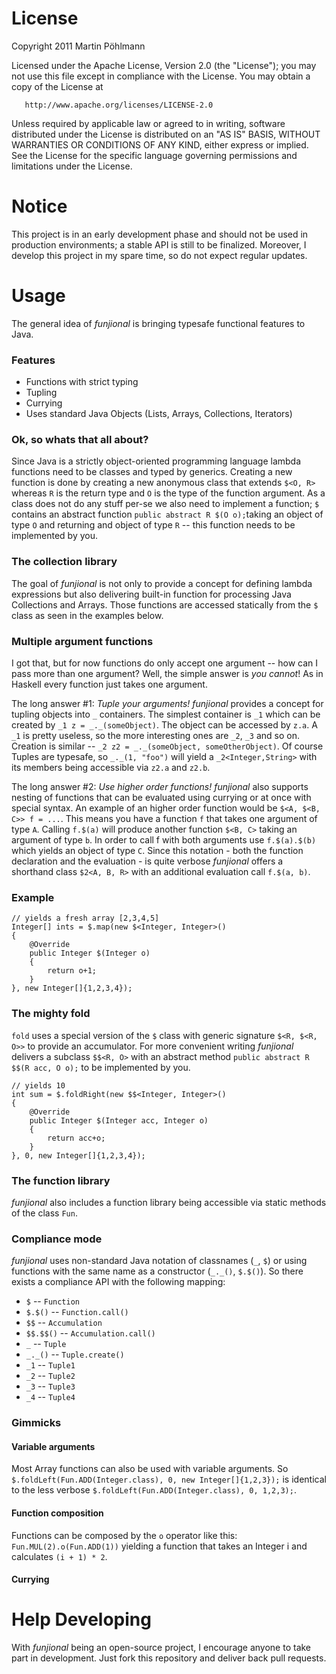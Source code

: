 License
=======

   Copyright 2011 Martin Pöhlmann

   Licensed under the Apache License, Version 2.0 (the "License");
   you may not use this file except in compliance with the License.
   You may obtain a copy of the License at

       http://www.apache.org/licenses/LICENSE-2.0

   Unless required by applicable law or agreed to in writing, software
   distributed under the License is distributed on an "AS IS" BASIS,
   WITHOUT WARRANTIES OR CONDITIONS OF ANY KIND, either express or implied.
   See the License for the specific language governing permissions and
   limitations under the License.

Notice
======

This project is in an early development phase and should not be used in production environments; a stable API is still to be finalized.
Moreover, I develop this project in my spare time, so do not expect regular updates.

Usage
=====

The general idea of *funjional* is bringing typesafe functional features to Java.

### Features

* Functions with strict typing
* Tupling
* Currying
* Uses standard Java Objects (Lists, Arrays, Collections, Iterators)

### Ok, so whats that all about?

Since Java is a strictly object-oriented programming language lambda functions need to be classes and typed by generics.
Creating a new function is done by creating a new anonymous class that extends `$<O, R>` whereas `R` is the return type and `O` is the type of the function argument. As a class does not do any stuff per-se we also need to implement a function; `$` contains an abstract function `public abstract R $(O o);`taking an object of type `O` and returning and object of type `R` -- this function needs to be implemented by you.

### The collection library

The goal of *funjional* is not only to provide a concept for defining lambda expressions but also delivering built-in function for processing Java Collections and Arrays. Those functions are accessed statically from the `$` class as seen in the examples below.

### Multiple argument functions

I got that, but for now functions do only accept one argument -- how can I pass more than one argument?
Well, the simple answer is *you cannot*!
As in Haskell every function just takes one argument.

The long answer #1: *Tuple your arguments!*
*funjional* provides a concept for tupling objects into `_` containers. The simplest container is `_1` which can be created by `_1 z = _._(someObject)`. The object can be accessed by `z.a`. A `_1` is pretty useless, so the more interesting ones are `_2`, `_3` and so on. Creation is similar -- `_2 z2 = _._(someObject, someOtherObject)`. Of course Tuples are typesafe, so `_._(1, "foo")` will yield a `_2<Integer,String>` with its members being accessible via `z2.a` and `z2.b`.

The long answer #2: *Use higher order functions!*
*funjional* also supports nesting of functions that can be evaluated using currying or at once with special syntax. An example of an higher order function would be `$<A, $<B, C>> f = ...`. This means you have a function `f` that takes one argument of type `A`. Calling `f.$(a)` will produce another function `$<B, C>` taking an argument of type `b`. In order to call f with both arguments use `f.$(a).$(b)` which yields an object of type `C`.
Since this notation - both the function declaration and the evaluation - is quite verbose *funjional* offers a shorthand class `$2<A, B, R>` with an additional evaluation call `f.$(a, b)`.

### Example

	// yields a fresh array [2,3,4,5]
	Integer[] ints = $.map(new $<Integer, Integer>() 
	{
		@Override
		public Integer $(Integer o) 
		{
			return o+1;
		}
	}, new Integer[]{1,2,3,4});


### The mighty fold

`fold` uses a special version of the `$` class with generic signature `$<R, $<R, O>>` to provide an accumulator. For more convenient writing *funjional* delivers a subclass `$$<R, O>` with an abstract method `public abstract R $$(R acc, O o);` to be implemented by you.

	// yields 10
	int sum = $.foldRight(new $$<Integer, Integer>()
	{
		@Override
		public Integer $(Integer acc, Integer o)
		{
			return acc+o;
		}
	}, 0, new Integer[]{1,2,3,4});

### The function library

*funjional* also includes a function library being accessible via static methods of the class `Fun`.

### Compliance mode

*funjional* uses non-standard Java notation of classnames (`_`, `$`) or using functions with the same name as a constructor (`_._()`, `$.$()`).
So there exists a compliance API with the following mapping:

* `$` -- `Function`
* `$.$()` -- `Function.call()`
* `$$` -- `Accumulation`
* `$$.$$()` -- `Accumulation.call()`
* `_` -- `Tuple`
* `_._()` -- `Tuple.create()`
* `_1` -- `Tuple1`
* `_2` -- `Tuple2`
* `_3` -- `Tuple3`
* `_4` -- `Tuple4`

### Gimmicks

#### Variable arguments

Most Array functions can also be used with variable arguments. So `$.foldLeft(Fun.ADD(Integer.class), 0, new Integer[]{1,2,3});` is identical to the less verbose `$.foldLeft(Fun.ADD(Integer.class), 0, 1,2,3);`.

#### Function composition

Functions can be composed by the `o` operator like this: `Fun.MUL(2).o(Fun.ADD(1))` yielding a function that takes an Integer i and calculates `(i + 1) * 2`.

#### Currying

Help Developing
===============

With *funjional* being an open-source project, I encourage anyone to take part in development. Just fork this repository and deliver back pull requests.
